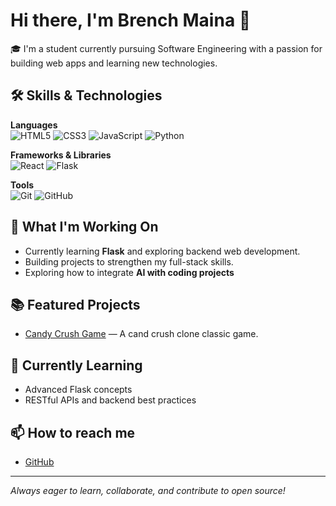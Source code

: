 # Hi there, I'm Brench Maina 👋

🎓 I'm a student currently pursuing Software Engineering with a passion for building web apps and learning new technologies.  


## 🛠️ Skills & Technologies  

**Languages**  
![HTML5](https://img.shields.io/badge/HTML5-E34F26?style=for-the-badge&logo=html5&logoColor=white) ![CSS3](https://img.shields.io/badge/CSS3-1572B6?style=for-the-badge&logo=css3&logoColor=white) ![JavaScript](https://img.shields.io/badge/JavaScript-F7DF1E?style=for-the-badge&logo=javascript&logoColor=black) ![Python](https://img.shields.io/badge/Python-3776AB?style=for-the-badge&logo=python&logoColor=white)  

**Frameworks & Libraries**  
![React](https://img.shields.io/badge/React-61DAFB?style=for-the-badge&logo=react&logoColor=black) ![Flask](https://img.shields.io/badge/Flask-000000?style=for-the-badge&logo=flask&logoColor=white)  

**Tools**  
![Git](https://img.shields.io/badge/Git-F05032?style=for-the-badge&logo=git&logoColor=white) ![GitHub](https://img.shields.io/badge/GitHub-181717?style=for-the-badge&logo=github&logoColor=white)  


## 🚀 What I'm Working On

- Currently learning **Flask** and exploring backend web development.
- Building projects to strengthen my full-stack skills.
- Exploring how to integrate **AI with coding projects**  


## 📚 Featured Projects

- [Candy Crush Game](https://github.com/Brench-maina/candy-crush-) — A cand crush clone classic game.

## 🌱 Currently Learning

- Advanced Flask concepts
- RESTful APIs and backend best practices

## 📫 How to reach me

- [GitHub](https://github.com/Brench-maina)

  

---

_Always eager to learn, collaborate, and contribute to open source!_
